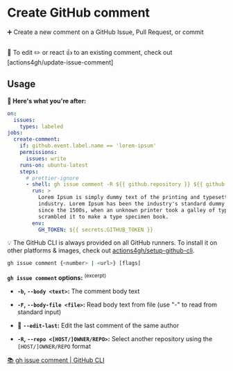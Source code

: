 # Create GitHub comment

➕ Create a new comment on a GitHub Issue, Pull Request, or commit

<p align=center>
  <img src="">
</p>

👀 To edit ✏️ or react 👍 to an existing comment, check out
[actions4gh/update-issue-comment]

## Usage

**🚀 Here's what you're after:**

```yml
on:
  issues:
    types: labeled
jobs:
  create-comment:
    if: github.event.label.name == 'lorem-ipsum'
    permissions:
      issues: write
    runs-on: ubuntu-latest
    steps:
      # prettier-ignore
      - shell: gh issue comment -R ${{ github.repository }} ${{ github.event.issue.number }} -F {0}
        run: >
          Lorem Ipsum is simply dummy text of the printing and typesetting
          industry. Lorem Ipsum has been the industry's standard dummy text ever
          since the 1500s, when an unknown printer took a galley of type and
          scrambled it to make a type specimen book.
        env:
          GH_TOKEN: ${{ secrets.GITHUB_TOKEN }}
```

💡 The GitHub CLI is always provided on all GitHub runners. To install it on
other platforms & images, check out [actions4gh/setup-github-cli].

```sh
gh issue comment {<number> | <url>} [flags]
```

**`gh issue comment` options:** <sup>(excerpt)</sup>

- **`-b`, `--body <text>`:** The comment body text

- **`-F`, `--body-file <file>`:** Read body text from file (use "-" to read from
  standard input)

- 🌟 **`--edit-last`:** Edit the last comment of the same author

- **`-R`, `--repo <[HOST/]OWNER/REPO>`:** Select another repository using the
  `[HOST/]OWNER/REPO` format

[📚 gh issue comment | GitHub CLI](https://cli.github.com/manual/gh_issue_comment)

[actions4gh/setup-github-cli]:
  https://github.com/actions4gh/setup-github-cli#readme
